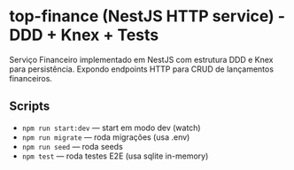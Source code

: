 # top-finance (NestJS HTTP service) - DDD + Knex + Tests

Serviço Financeiro implementado em NestJS com estrutura DDD e Knex para persistência.
Expondo endpoints HTTP para CRUD de lançamentos financeiros.

## Scripts
- `npm run start:dev` — start em modo dev (watch)
- `npm run migrate` — roda migrações (usa .env)
- `npm run seed` — roda seeds
- `npm test` — roda testes E2E (usa sqlite in-memory)
